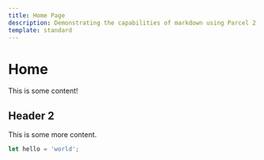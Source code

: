 ```yaml
---
title: Home Page
description: Demonstrating the capabilities of markdown using Parcel 2
template: standard
---
```


# Home

This is some content!

## Header 2

This is some more content.

```js
let hello = 'world';
```
